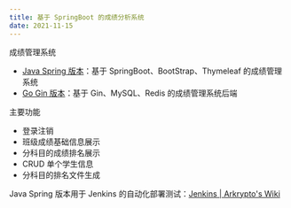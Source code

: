 ```yaml
---
title: 基于 SpringBoot 的成绩分析系统
date: 2021-11-15
---
```


成绩管理系统

- [Java Spring 版本](https://github.com/northboat/Grade-Management/blob/main/backend-java/README.md)：基于 SpringBoot、BootStrap、Thymeleaf 的成绩管理系统
- [Go Gin 版本](https://github.com/northboat/Grade-Management/blob/main/backend-go/README.md)：基于 Gin、MySQL、Redis 的成绩管理系统后端

主要功能

- 登录注销
- 班级成绩基础信息展示
- 分科目的成绩排名展示
- CRUD 单个学生信息
- 分科目的排名文件生成

Java Spring 版本用于 Jenkins 的自动化部署测试：[Jenkins | Arkrypto's Wiki](https://arkrypto.github.io/pages/ceab3a/)
